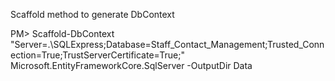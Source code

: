 Scaffold method to generate DbContext

PM> Scaffold-DbContext "Server=.\SQLExpress;Database=Staff_Contact_Management;Trusted_Connection=True;TrustServerCertificate=True;" Microsoft.EntityFrameworkCore.SqlServer -OutputDir Data
